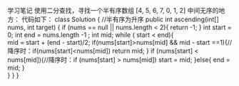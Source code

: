 学习笔记
使用二分查找，寻找一个半有序数组 [4, 5, 6, 7, 0, 1, 2] 中间无序的地方：
代码如下：
class Solution {
    //半有序为升序
    public int ascending(int[] nums, int target) {
        if (nums == null || nums.length < 2){
            return -1;
        }
        int start = 0;
        int end = nums.length -1 ;
        int mid;
        while ( start < end){   
            mid = start + (end - start)/2;
            if(nums[start]>nums[mid] && mid - start ==1){//降序时：if(nums[start]<nums[mid])
                return mid;
            }
            if (nums[start] < nums[mid]){//降序时：if (nums[start] > nums[mid])
                start = mid;
            }else{
                end = mid;
            }     
        } 
    }
}